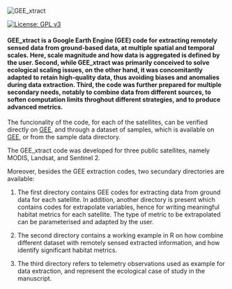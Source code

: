 ![GEE_xtract](https://user-images.githubusercontent.com/24545206/189917216-d955b4c4-160d-4d9d-ad6e-89357ff64f76.png)

[![License: GPL v3](https://img.shields.io/badge/License-GPLv3-blue.svg)](https://www.gnu.org/licenses/gpl-3.0)

#### GEE_xtract is a Google Earth Engine (GEE) code for extracting remotely sensed data from ground-based data, at multiple spatial and temporal scales. Here, scale magnitude and how data is aggregated is defined by the user. Second, while GEE_xtract was primarily conceived to solve ecological scaling issues, on the other hand, it was concomitantly adapted to retain high-quality data, thus avoiding biases and anomalies during data extraction. Third, the code was further prepared for multiple secondary needs, notably to combine data from different sources, to soften computation limits throghout different strategies, and to produce advanced metrics.

The funcionality of the code, for each of the satellites, can be verified directly on [GEE](https://code.earthengine.google.com/?accept_repo=users/valeriofrank/GEE_xtract), and through a dataset of samples, which is available on [GEE](https://code.earthengine.google.com/?asset=users/valeriofrank/Methods_Ecol_Evol), or from the sample data directory.

The GEE_xtract code was developed for three public satellites, namely MODIS, Landsat, and Sentinel 2.

Moreover, besides the GEE extraction codes, two secundary directories are available:

1. The first directory contains GEE codes for extracting data from ground data for each satellite. In addition, another directory is present which contains codes for extrapolate variables, hence for writing meaningful habitat metrics for each satellite. The type of metric to be extrapolated can be parameterised and adapted by the user.

2. The second directory contains a working example in R on how combine different dataset with remotely sensed extracted information, and how identify significant habitat metrics. 

3. The third directory refers to telemetry observations used as example for data extraction, and represent the ecological case of study in the manuscript.

